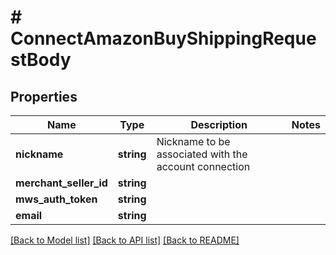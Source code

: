 # # ConnectAmazonBuyShippingRequestBody

## Properties

Name | Type | Description | Notes
------------ | ------------- | ------------- | -------------
**nickname** | **string** | Nickname to be associated with the account connection |
**merchant_seller_id** | **string** |  |
**mws_auth_token** | **string** |  |
**email** | **string** |  |

[[Back to Model list]](../../README.md#models) [[Back to API list]](../../README.md#endpoints) [[Back to README]](../../README.md)
